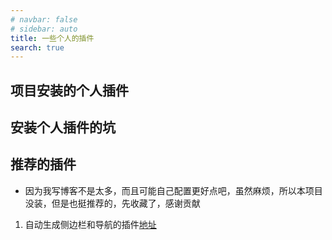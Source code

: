 ```yaml
---
# navbar: false
# sidebar: auto
title: 一些个人的插件
search: true
---
```



## 项目安装的个人插件



## 安装个人插件的坑


## 推荐的插件
- 因为我写博客不是太多，而且可能自己配置更好点吧，虽然麻烦，所以本项目没装，但是也挺推荐的，先收藏了，感谢贡献
1. 自动生成侧边栏和导航的插件[地址](https://github.com/shanyuhai123/vuepress-plugin-auto-sidebar)
